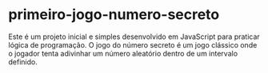 # primeiro-jogo-numero-secreto
Este é um projeto inicial e  simples desenvolvido em JavaScript para praticar lógica de programação. O jogo do número secreto é um jogo clássico onde o jogador tenta adivinhar um número aleatório dentro de um intervalo definido.
